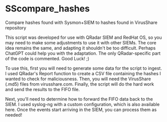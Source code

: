 # SScompare_hashes
Compare hashes found with Sysmon+SIEM to hashes found in VirusShare repository

This script was developed for use with QRadar SIEM and RedHat OS, so you may need to make some adjustments to use it with other SIEMs. The core idea remains the same, and adapting it shouldn't be too difficult. Perhaps ChatGPT could help you with the adaptation. The only QRadar-specific part of the code is commented. Good Luck! ;)

To use this, first you will need to generate some data for the script to ingest. I used QRadar's Report function to create a CSV file containing the hashes I wanted to check for maliciousness. Then, you will need the VirusShare (.md5) files from virusshare.com. Finally, the script will do the hard work and send the results to the FIFO file.

Next, you'll need to determine how to forward the FIFO data back to the SIEM. I used syslog-ng with a custom configuration, which is also available here. Once the events start arriving in the SIEM, you can process them as needed!
